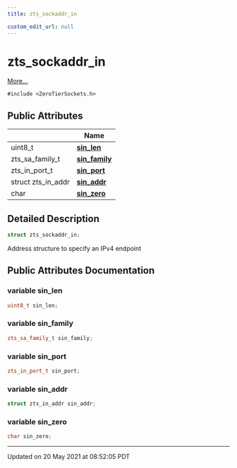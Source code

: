 ```yaml
---
title: zts_sockaddr_in

custom_edit_url: null
---
```


# zts_sockaddr_in



 [More...](#detailed-description)


`#include <ZeroTierSockets.h>`

## Public Attributes

|                | Name           |
| -------------- | -------------- |
| uint8_t | **[sin_len](/autogen/libzt/classes/structzts__sockaddr__in.md#variable-sin_len)**  |
| zts_sa_family_t | **[sin_family](/autogen/libzt/classes/structzts__sockaddr__in.md#variable-sin_family)**  |
| zts_in_port_t | **[sin_port](/autogen/libzt/classes/structzts__sockaddr__in.md#variable-sin_port)**  |
| struct zts_in_addr | **[sin_addr](/autogen/libzt/classes/structzts__sockaddr__in.md#variable-sin_addr)**  |
| char | **[sin_zero](/autogen/libzt/classes/structzts__sockaddr__in.md#variable-sin_zero)**  |

## Detailed Description

```cpp
struct zts_sockaddr_in;
```


Address structure to specify an IPv4 endpoint 

## Public Attributes Documentation

### variable sin_len

```cpp
uint8_t sin_len;
```


### variable sin_family

```cpp
zts_sa_family_t sin_family;
```


### variable sin_port

```cpp
zts_in_port_t sin_port;
```


### variable sin_addr

```cpp
struct zts_in_addr sin_addr;
```


### variable sin_zero

```cpp
char sin_zero;
```


-------------------------------

Updated on 20 May 2021 at 08:52:05 PDT
